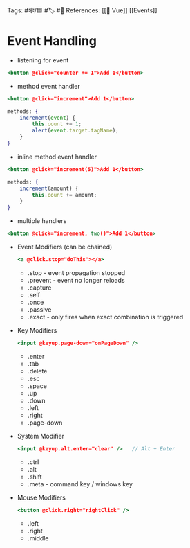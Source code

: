 Tags: #🕸️/🟦 #🏷️ #📜️ 
References: [[💚 Vue]] [[Events]]

# Event Handling

-   listening for event
	
```jsx
<button @click="counter += 1">Add 1</button>
```

-   method event handler
	
```jsx
<button @click="increment">Add 1</button>

methods: {
	increment(event) {
		this.count += 1;
		alert(event.target.tagName);
	}
}
```

-   inline method event handler
	
```jsx
<button @click="increment(5)">Add 1</button>

methods: {
	increment(amount) {
		this.count += amount;
	}
}
```

-   multiple handlers
	
```jsx
<button @click="increment, two()">Add 1</button>
```

-   Event Modifiers (can be chained)

    ```jsx
    <a @click.stop="doThis"></a>
    ```
    
    -   .stop - event propagation stopped
    -   .prevent - event no longer reloads
    -   .capture
    -   .self
    -   .once
    -   .passive
    -   .exact - only fires when exact combination is triggered
    
-   Key Modifiers
    
    ```jsx
    <input @keyup.page-down="onPageDown" />
    ```
    
    -   .enter
    -   .tab
    -   .delete
    -   .esc
    -   .space
    -   .up
    -   .down
    -   .left
    -   .right
    -   .page-down

-   System Modifier

    ```jsx
    <input @keyup.alt.enter="clear" />   // Alt + Enter
    ```
    
    -   .ctrl
    -   .alt
    -   .shift
    -   .meta - command key / windows key
    
-   Mouse Modifiers
    
    ```jsx
    <button @click.right="rightClick" />
    ```
    
    -   .left
    -   .right
    -   .middle